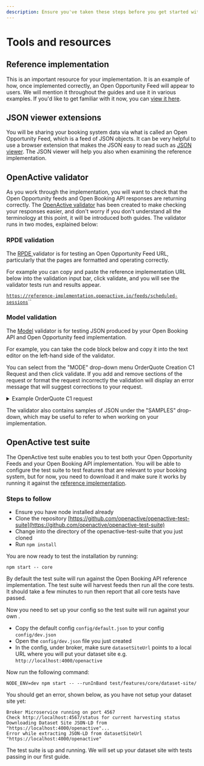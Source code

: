 ```yaml
---
description: Ensure you've taken these steps before you get started with the guides
---
```


# Tools and resources

## Reference implementation

This is an important resource for your implementation. It is an example of how, once implemented correctly, an Open Opportunity Feed will appear to users. We will mention it throughout the guides and use it in various examples. If you'd like to get familiar with it now, you can [view it here](https://reference-implementation.openactive.io/OpenActive).

## JSON viewer extensions

You will be sharing your booking system data via what is called an Open Opportunity Feed, which is a feed of JSON objects. It can be very helpful to use a browser extension that makes the JSON easy to read such as [JSON viewer](https://github.com/tulios/json-viewer). The JSON viewer will help you also when examining the reference implementation.&#x20;

## OpenActive validator

As you work through the implementation, you will want to check that the Open Opportunity feeds and Open Booking API responses are returning correctly. The [OpenActive validator](https://validator.openactive.io/rpde) has been created to make checking your responses easier, and don't worry if you don't understand all the terminology at this point, it will be introduced both guides. The validator runs in two modes, explained below:

### RPDE validation

The [RPDE ](https://validator.openactive.io/rpde)validator is for testing an Open Opportunity Feed URL, particularly that the pages are formatted and operating correctly.

For example you can copy and paste the reference implementation URL below into the validation input bar, click validate, and you will see the validator tests run and results appear.

[`https://reference-implementation.openactive.io/feeds/scheduled-sessions`](https://reference-implementation.openactive.io/feeds/scheduled-sessions)``

### Model validation

The [Model](https://validator.openactive.io/) validator is for testing JSON produced by your Open Booking API and Open Opportunity feed implementation.

For example, you can take the code block below and copy it into the text editor on the left-hand side of the validator.&#x20;

You can select from the "MODE" drop-down menu OrderQuote Creation C1 Request and then click validate. If you add and remove sections of the request or format the request incorrectly the validation will display an error message that will suggest corrections to your request.&#x20;

<details>

<summary>Example OrderQuote C1 request</summary>

```
{
  "@context": "https://openactive.io/",
  "@type": "OrderQuote",
  "brokerRole": "https://openactive.io/AgentBroker",
  "broker": {
    "@type": "Organization",
    "name": "MyFitnessApp",
    "email": "contact@myfitnessapp.example.com",
    "url": "https://myfitnessapp.example.com",
    "description": "A fitness app for all the community",
    "logo": {
      "@type": "ImageObject",
      "url": "http://data.myfitnessapp.org.uk/images/logo.png"
    },
    "address": {
      "@type": "PostalAddress",
      "streetAddress": "Alan Peacock Way",
      "addressLocality": "Village East",
      "addressRegion": "Middlesbrough",
      "postalCode": "TS4 3AE",
      "addressCountry": "GB"
    }
  },
  "seller": {
    "@type": "Organization",
    "@id": "https://example.com/api/organisations/123"
  },
  "orderedItem": [
    {
      "@type": "OrderItem",
      "position": 0,
      "acceptedOffer": {
        "@type": "Offer",
        "@id": "https://example.com/events/452#/offers/878"
      },
      "orderedItem": {
        "@type": "ScheduledSession",
        "@id": "https://example.com/events/452/subEvents/132"
      }
    }
  ]
}
```

</details>

The validator also contains samples of JSON under the "SAMPLES" drop-down, which may be useful to refer to when working on your implementation.&#x20;



## OpenActive test suite

The OpenActive test suite enables you to test both your Open Opportunity Feeds and your Open Booking API implementation. You will be able to configure the test suite to test features that are relevant to your booking system, but for now, you need to download it and make sure it works by running it against the [reference implementation](./#reference-implementation).&#x20;

### Steps to follow

* Ensure you have node installed already&#x20;
* Clone the repository [https://github.com/openactive/openactive-test-suite](https://github.com/openactive/openactive-test-suite)
* Change into the directory of the openactive-test-suite that you just cloned
* Run `npm install`

You are now ready to test the installation by running:

```
npm start -- core
```

By default the test suite will run against the Open Booking API reference implementation. The test suite will harvest feeds then run all the core tests. It should take a few minutes to run then report that all core tests have passed.

Now you need to set up your config so the test suite will run against your own .&#x20;

* Copy the default config `config/default.json` to your config `config/dev.json`
* Open the `config/dev.json` file you just created
* In the config, under broker, make sure `datasetSiteUrl` points to a local URL where you will put your dataset site e.g. `http://localhost:4000/openactive`

Now run the following command:

```
NODE_ENV=dev npm start -- --runInBand test/features/core/dataset-site/
```

You should get an error, shown below, as you have not setup your dataset site yet:

```
Broker Microservice running on port 4567
Check http://localhost:4567/status for current harvesting status
Downloading Dataset Site JSON-LD from "https://localhost:4000/openactive"...
Error while extracting JSON-LD from datasetSiteUrl "https://localhost:4000/openactive"
```

The test suite is up and running. We will set up your dataset site with tests passing in our first guide.
